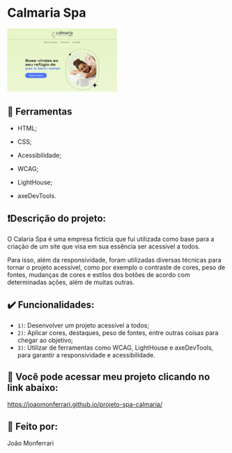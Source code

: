 # Calmaria Spa

<img src="./assets/screenshot.png" alt="Calmaria Spa" width="50%">

## 🔨 Ferramentas

* HTML;
  
* CSS;
  
* Acessibilidade;

* WCAG;

* LightHouse;

* axeDevTools.

## ❗Descrição do projeto:

O Calaria Spa é uma empresa fictícia que fui utilizada como base para a criação de um site que visa em sua essência ser acessível a todos. 

Para isso, além da responsividade, foram utilizadas diversas técnicas para tornar o projeto acessível, como por exemplo o contraste de cores, peso de fontes, mudanças de cores e estilos dos botões de acordo com determinadas ações, além de muitas outras.

## ✔️ Funcionalidades:

- `1)`: Desenvolver um projeto acessível a todos;
- `2)`: Aplicar cores, destaques, peso de fontes, entre outras coisas para chegar ao objetivo;
- `3)`: Utilizar de ferramentas como WCAG, LightHouse e axeDevTools, para garantir a responsividade e acessibilidade.

## 🔗 Você pode acessar meu projeto clicando no link abaixo:

https://joaomonferrari.github.io/projeto-spa-calmaria/

## 🔧 Feito por:

João Monferrari

